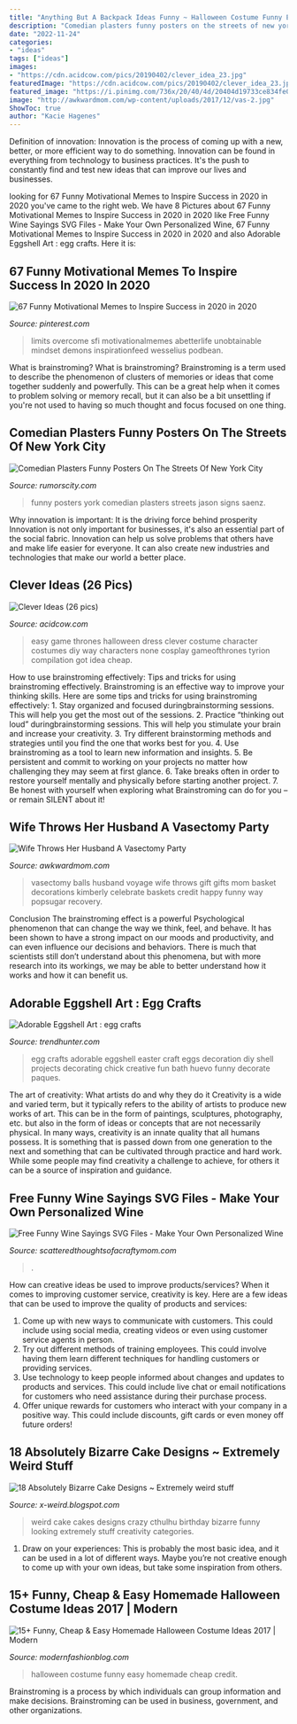 ```yaml
---
title: "Anything But A Backpack Ideas Funny ~ Halloween Costume Funny Easy Homemade Cheap Credit"
description: "Comedian plasters funny posters on the streets of new york city"
date: "2022-11-24"
categories:
- "ideas"
tags: ["ideas"]
images:
- "https://cdn.acidcow.com/pics/20190402/clever_idea_23.jpg"
featuredImage: "https://cdn.acidcow.com/pics/20190402/clever_idea_23.jpg"
featured_image: "https://i.pinimg.com/736x/20/40/4d/20404d19733ce834fe0cb7d128fe0fc1.jpg"
image: "http://awkwardmom.com/wp-content/uploads/2017/12/vas-2.jpg"
ShowToc: true
author: "Kacie Hagenes"
---
```



Definition of innovation:
Innovation is the process of coming up with a new, better, or more efficient way to do something. Innovation can be found in everything from technology to business practices. It's the push to constantly find and test new ideas that can improve our lives and businesses.

	

		
looking for 67 Funny Motivational Memes to Inspire Success in 2020 in 2020 you've came to the right web. We have 8 Pictures about 67 Funny Motivational Memes to Inspire Success in 2020 in 2020 like Free Funny Wine Sayings SVG Files - Make Your Own Personalized Wine, 67 Funny Motivational Memes to Inspire Success in 2020 in 2020 and also Adorable Eggshell Art : egg crafts. Here it is:
		
    
## 67 Funny Motivational Memes To Inspire Success In 2020 In 2020

<img loading=lazy src="https://i.pinimg.com/736x/20/40/4d/20404d19733ce834fe0cb7d128fe0fc1.jpg" onerror="this.onerror=null;this.src='https://tse3.mm.bing.net/th?id=OIP.iRt1rTed0pn3FhyHR-TuxwHaHa&amp;pid=15.1';" alt="67 Funny Motivational Memes to Inspire Success in 2020 in 2020">

_Source: pinterest.com_

>limits overcome sfi motivationalmemes abetterlife unobtainable mindset demons inspirationfeed wesselius podbean. 

	

What is brainstroming?
What is brainstroming? Brainstroming is a term used to describe the phenomenon of clusters of memories or ideas that come together suddenly and powerfully. This can be a great help when it comes to problem solving or memory recall, but it can also be a bit unsettling if you're not used to having so much thought and focus focused on one thing.

    
## Comedian Plasters Funny Posters On The Streets Of New York City

<img loading=lazy src="https://rumorscity.com/wp-content/uploads/2014/12/Comedian-Plasters-Funny-Posters-On-The-Streets-Of-New-York-City-06.jpg" onerror="this.onerror=null;this.src='https://tse1.mm.bing.net/th?id=OIP.tT5PDtPRvfJxldPxb85p6wHaHa&amp;pid=15.1';" alt="Comedian Plasters Funny Posters On The Streets Of New York City">

_Source: rumorscity.com_

>funny posters york comedian plasters streets jason signs saenz. 

	

Why innovation is important: It is the driving force behind prosperity
Innovation is not only important for businesses, it's also an essential part of the social fabric. Innovation can help us solve problems that others have and make life easier for everyone. It can also create new industries and technologies that make our world a better place.

    
## Clever Ideas (26 Pics)

<img loading=lazy src="https://cdn.acidcow.com/pics/20190402/clever_idea_23.jpg" onerror="this.onerror=null;this.src='https://tse3.mm.bing.net/th?id=OIP.g5E4jdspg8tJb4KPc1Yn-AHaJ_&amp;pid=15.1';" alt="Clever Ideas (26 pics)">

_Source: acidcow.com_

>easy game thrones halloween dress clever costume character costumes diy way characters none cosplay gameofthrones tyrion compilation got idea cheap. 

	

How to use brainstroming effectively: Tips and tricks for using brainstroming effectively.
Brainstroming is an effective way to improve your thinking skills. Here are some tips and tricks for using brainstroming effectively: 1. Stay organized and focused duringbrainstorming sessions. This will help you get the most out of the sessions. 2. Practice “thinking out loud” duringbrainstorming sessions. This will help you stimulate your brain and increase your creativity. 3. Try different brainstorming methods and strategies until you find the one that works best for you. 4. Use brainstroming as a tool to learn new information and insights. 5. Be persistent and commit to working on your projects no matter how challenging they may seem at first glance. 6. Take breaks often in order to restore yourself mentally and physically before starting another project. 7. Be honest with yourself when exploring what Brainstroming can do for you – or remain SILENT about it!

    
## Wife Throws Her Husband A Vasectomy Party

<img loading=lazy src="http://awkwardmom.com/wp-content/uploads/2017/12/vas-2.jpg" onerror="this.onerror=null;this.src='https://tse1.mm.bing.net/th?id=OIP.bxIK-vBPWWQVtwnuOAdEqQHaJ3&amp;pid=15.1';" alt="Wife Throws Her Husband A Vasectomy Party">

_Source: awkwardmom.com_

>vasectomy balls husband voyage wife throws gift gifts mom basket decorations kimberly celebrate baskets credit happy funny way popsugar recovery. 

	

Conclusion
The brainstroming effect is a powerful Psychological phenomenon that can change the way we think, feel, and behave. It has been shown to have a strong impact on our moods and productivity, and can even influence our decisions and behaviors. There is much that scientists still don’t understand about this phenomena, but with more research into its workings, we may be able to better understand how it works and how it can benefit us.

    
## Adorable Eggshell Art : Egg Crafts

<img loading=lazy src="http://cdn.trendhunterstatic.com/thumbs/egg-crafts.jpeg" onerror="this.onerror=null;this.src='https://tse4.mm.bing.net/th?id=OIP.L4UWb-YhBXb8vWrZlWaLBQHaLI&amp;pid=15.1';" alt="Adorable Eggshell Art : egg crafts">

_Source: trendhunter.com_

>egg crafts adorable eggshell easter craft eggs decoration diy shell projects decorating chick creative fun bath huevo funny decorate paques. 

	

The art of creativity: What artists do and why they do it
Creativity is a wide and varied term, but it typically refers to the ability of artists to produce new works of art. This can be in the form of paintings, sculptures, photography, etc. but also in the form of ideas or concepts that are not necessarily physical. In many ways, creativity is an innate quality that all humans possess. It is something that is passed down from one generation to the next and something that can be cultivated through practice and hard work. While some people may find creativity a challenge to achieve, for others it can be a source of inspiration and guidance.

    
## Free Funny Wine Sayings SVG Files - Make Your Own Personalized Wine

<img loading=lazy src="https://www.scatteredthoughtsofacraftymom.com/wp-content/uploads/2020/08/wine-syings-wine-goes-in-650x974.jpg" onerror="this.onerror=null;this.src='https://tse1.mm.bing.net/th?id=OIP.boMGEJCT1yq_CmnF_bi55AHaLG&amp;pid=15.1';" alt="Free Funny Wine Sayings SVG Files - Make Your Own Personalized Wine">

_Source: scatteredthoughtsofacraftymom.com_

>. 

	

How can creative ideas be used to improve products/services?
When it comes to improving customer service, creativity is key. Here are a few ideas that can be used to improve the quality of products and services: 
1. Come up with new ways to communicate with customers. This could include using social media, creating videos or even using customer service agents in person.
2. Try out different methods of training employees. This could involve having them learn different techniques for handling customers or providing services.
3. Use technology to keep people informed about changes and updates to products and services. This could include live chat or email notifications for customers who need assistance during their purchase process.
4. Offer unique rewards for customers who interact with your company in a positive way. This could include discounts, gift cards or even money off future orders!

    
## 18 Absolutely Bizarre Cake Designs ~ Extremely Weird Stuff

<img loading=lazy src="http://3.bp.blogspot.com/-KJ04oUPIj9Q/UJdqxcCfLJI/AAAAAAAAFe4/DA_UNHmr4-0/s1600/weird-cakes-4.jpg" onerror="this.onerror=null;this.src='https://tse4.mm.bing.net/th?id=OIP.OkMmArIisQ7zgSx34zcxcQHaJ3&amp;pid=15.1';" alt="18 Absolutely Bizarre Cake Designs ~ Extremely weird stuff">

_Source: x-weird.blogspot.com_

>weird cake cakes designs crazy cthulhu birthday bizarre funny looking extremely stuff creativity categories. 

	

1. Draw on your experiences: This is probably the most basic idea, and it can be used in a lot of different ways. Maybe you’re not creative enough to come up with your own ideas, but take some inspiration from others.

    
## 15+ Funny, Cheap &amp; Easy Homemade Halloween Costume Ideas 2017 | Modern

<img loading=lazy src="http://modernfashionblog.com/wp-content/uploads/2017/08/15-Funny-Cheap-Easy-Homemade-Halloween-Costume-Ideas-2017-16.jpg" onerror="this.onerror=null;this.src='https://tse1.mm.bing.net/th?id=OIP.2X534CdqvQOFW1VylDSpUgAAAA&amp;pid=15.1';" alt="15+ Funny, Cheap &amp; Easy Homemade Halloween Costume Ideas 2017 | Modern">

_Source: modernfashionblog.com_

>halloween costume funny easy homemade cheap credit. 

	

Brainstroming is a process by which individuals can group information and make decisions. Brainstroming can be used in business, government, and other organizations.

